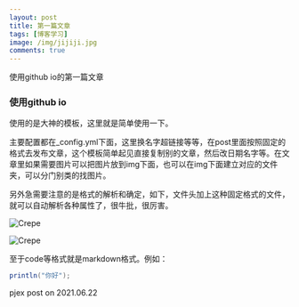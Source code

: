 ```yaml
---
layout: post
title: 第一篇文章
tags: [博客学习]
image: /img/jijiji.jpg
comments: true
---
```


使用github io的第一篇文章

### 使用github io

使用的是大神的模板，这里就是简单使用一下。

主要配置都在_config.yml下面，这里换名字超链接等等，在post里面按照固定的格式去发布文章，这个模板简单起见直接复制别的文章，然后改日期名字等。在文章里如果需要图片可以把图片放到img下面，也可以在img下面建立对应的文件夹，可以分门别类的找图片。

另外急需要注意的是格式的解析和确定，如下，文件头加上这种固定格式的文件，就可以自动解析各种属性了，很牛批，很厉害。


![Crepe](https://github.com/Pjex/pjex.github.io/blob/master/img/lifedoc/geshi.jpg)

![Crepe](https://s3-media3.fl.yelpcdn.com/bphoto/cQ1Yoa75m2yUFFbY2xwuqw/348s.jpg)


至于code等格式就是markdown格式。例如：

```java
println("你好");
```

pjex post on 2021.06.22
